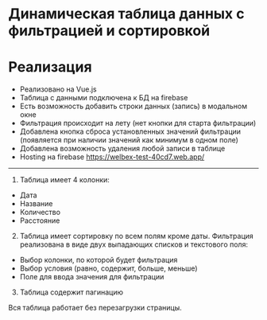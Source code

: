# Динамическая таблица данных с фильтрацией и сортировкой

# Реализация
- Реализовано на Vue.js
- Таблица с данными подключена к БД на firebase
- Есть возможность добавить строки данных (запись) в модальном окне
- Фильтрация происходит на лету (нет кнопки для старта фильтрации)
- Добавлена кнопка сброса установленных значений фильтрации (появляется при наличии значений как минимум в одном поле)
- Добавлена возможность удаления любой записи в таблице
- Hosting на firebase  https://welbex-test-40cd7.web.app/
---------------------------------------------------------------

1) Таблица имеет 4 колонки:
- Дата
- Название
- Количество
- Расстояние

2) Таблица имеет сортировку по всем полям кроме даты.
Фильтрация реализована в виде двух выпадающих списков и текстового поля:
- Выбор колонки, по которой будет фильтрация
- Выбор условия (равно, содержит, больше, меньше)
- Поле для ввода значения для фильтрации

3) Таблица содержит пагинацию

Вся таблица работает без перезагрузки страницы.


